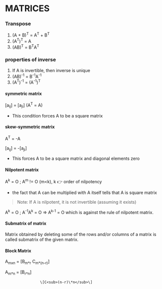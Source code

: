 # MATRICES

### Transpose

1. (A + B)<sup>T</sup> = A<sup>T</sup> + B<sup>T</sup>
2. (A<sup>T</sup>)<sup>T</sup> = A
3. (AB)<sup>T</sup> = B<sup>T</sup>A<sup>T</sup>

### properties of inverse

1. If A is invertible, then inverse is unique 
2. (AB)<sup>-1</sup> = B<sup>-1</sup>A<sup>-1</sup>
3. (A<sup>T</sup>)<sup>-1</sup> = (A<sup>-1</sup>)<sup>T</sup>

#### symmetric matrix

\[a<sub>ij</sub>\] = \[a<sub>ji</sub>\] (A<sup>T</sup> = A)

- This condition forces A to be a square matrix

#### skew-symmetric matrix

A<sup>T</sup> = -A

\[a<sub>ij</sub>\] = -\[a<sub>ji</sub>\]

- This forces A to be a square matrix and diagonal elements zero

#### Nilpotent matrix

A<sup>k</sup> = O ; A<sup>m</sup> != O (m<k), k :point_right: order of nilpotency

- the fact that A can be multiplied with A itself tells that A is square matrix

> Note: If A is nilpotent, it is not invertible (assuming it exists)

A<sup>k</sup> = O ; A<sup>-1</sup>A<sup>k</sup> = O => A<sup>k-1</sup> = O
which is against the rule of nilpotent matrix.

#### Submatrix of matrix

Matrix obtained by deleting some of the rows and/or columns of a matrix is called submatrix of the given matrix.

#### Block Matrix

A<sub>mxn</sub> = \[B<sub>m\*r</sub>  C<sub>m\*(n-r)</sub>\]

A<sub>m\*n</sub> =  \[B<sub>r\*n</sub>\]
                    
                    \[C<sub>(n-r)\*n</sub>\]



